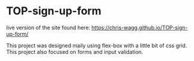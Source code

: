 # TOP-sign-up-form

live version of the site found here: https://chris-wagg.github.io/TOP-sign-up-form/

This project was designed maily using flex-box with a little bit of css grid. This project also focused on forms and input validation.
